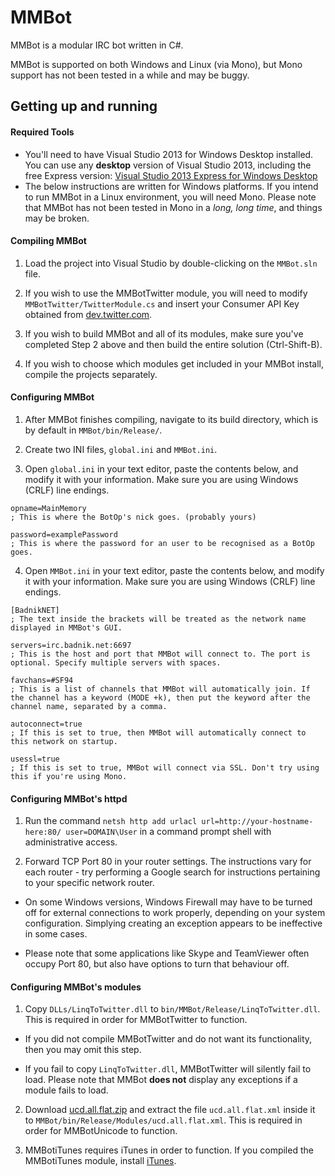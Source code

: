 MMBot
=====
MMBot is a modular IRC bot written in C#.

MMBot is supported on both Windows and Linux (via Mono), but Mono support has not been tested in a while and may be buggy.

Getting up and running
----------------------
#### Required Tools
* You'll need to have Visual Studio 2013 for Windows Desktop installed. You can use any 
   **desktop** version of Visual Studio 2013, including the free Express version: [Visual Studio 2013 Express for Windows Desktop](http://www.microsoft.com/en-us/download/details.aspx?id=40787)
* The below instructions are written for Windows platforms. If you intend to run MMBot in a Linux environment, you will need Mono. Please note that MMBot has not been tested in Mono in a *long, long time*, and things may be broken.

#### Compiling MMBot
1. Load the project into Visual Studio by double-clicking on the `MMBot.sln` file.

2. If you wish to use the MMBotTwitter module, you will need to modify `MMBotTwitter/TwitterModule.cs` and insert your Consumer API Key obtained from [dev.twitter.com](http://dev.twitter.com/).

3. If you wish to build MMBot and all of its modules, make sure you've completed Step 2 above and then build the entire solution (Ctrl-Shift-B).

4. If you wish to choose which modules get included in your MMBot install, compile the projects separately.

#### Configuring MMBot
1. After MMBot finishes compiling, navigate to its build directory, which is by default in `MMBot/bin/Release/`.

2. Create two INI files, `global.ini` and `MMBot.ini`.

3. Open `global.ini` in your text editor, paste the contents below, and modify it with your information. Make sure you are using Windows (CRLF) line endings.

```
opname=MainMemory
; This is where the BotOp's nick goes. (probably yours)

password=examplePassword
; This is where the password for an user to be recognised as a BotOp goes.
```

4. Open `MMBot.ini` in your text editor, paste the contents below, and modify it with your information. Make sure you are using Windows (CRLF) line endings.

```
[BadnikNET]
; The text inside the brackets will be treated as the network name displayed in MMBot's GUI.

servers=irc.badnik.net:6697
; This is the host and port that MMBot will connect to. The port is optional. Specify multiple servers with spaces.

favchans=#SF94
; This is a list of channels that MMBot will automatically join. If the channel has a keyword (MODE +k), then put the keyword after the channel name, separated by a comma.

autoconnect=true
; If this is set to true, then MMBot will automatically connect to this network on startup.

usessl=true
; If this is set to true, MMBot will connect via SSL. Don't try using this if you're using Mono.
```

#### Configuring MMBot's httpd
1. Run the command `netsh http add urlacl url=http://your-hostname-here:80/ user=DOMAIN\User` in a command prompt shell with administrative access.

2. Forward TCP Port 80 in your router settings. The instructions vary for each router - try performing a Google search for instructions pertaining to your specific network router.

 - On some Windows versions, Windows Firewall may have to be turned off for external connections to work properly, depending on your system configuration. Simplying creating an exception appears to be ineffective in some cases.

 - Please note that some applications like Skype and TeamViewer often occupy Port 80, but also have options to turn that behaviour off.

#### Configuring MMBot's modules
1. Copy `DLLs/LinqToTwitter.dll` to `bin/MMBot/Release/LinqToTwitter.dll`. This is required in order for MMBotTwitter to function.

 - If you did not compile MMBotTwitter and do not want its functionality, then you may omit this step.

 - If you fail to copy `LinqToTwitter.dll`, MMBotTwitter will silently fail to load. Please note that MMBot **does not** display any exceptions if a module fails to load.

2. Download [ucd.all.flat.zip](http://www.unicode.org/Public/UCD/latest/ucdxml/ucd.all.flat.zip) and extract the file `ucd.all.flat.xml` inside it to `MMBot/bin/Release/Modules/ucd.all.flat.xml`. This is required in order for MMBotUnicode to function.

3. MMBotiTunes requires iTunes in order to function. If you compiled the MMBotiTunes module, install [iTunes](http://www.apple.com/itunes/download/).